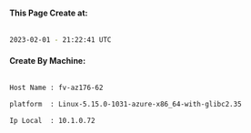 
   
#### This Page Create at:

```bash

2023-02-01 - 21:22:41 UTC

```

#### Create By Machine:

```bash

Host Name : fv-az176-62

platform  : Linux-5.15.0-1031-azure-x86_64-with-glibc2.35

Ip Local  : 10.1.0.72

```

